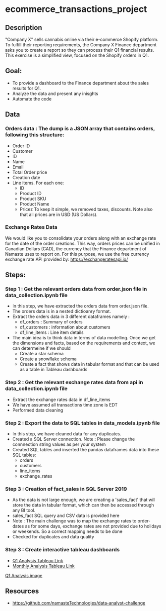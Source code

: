 # ecommerce_transactions_project

## Description
"Company X" sells cannabis online via their e-commerce Shopify platform. To fulfill their reporting requirements, the Company X Finance department asks you to create a report so they can process their Q1 financial results. This exercise is a simplified view, focused on the Shopify orders in Q1.

## Goal: 
* To provide a dashboard to the Finance department about the sales results for Q1.
* Analyze the data and present any inisghts
* Automate the code

## Data
### Orders data : The dump is a JSON array that contains orders, following this structure:

* Order ID
* Customer
* ID
* Name
* Email
* Total Order price
* Creation date
* Line items. For each one:
  * ID
  * Product ID
  * Product SKU
  * Product Name
  * Pricez
To keep it simple, we removed taxes, discounts. Note also that all prices are in USD (US Dollars).

### Exchange Rates Data 
We would like you to consolidate your orders along with an exchange rate for the date of the order creations. This way, orders prices can be unified in Canadian Dollars (CAD), the currency that the Finance department of Namaste uses to report on.
For this purpose, we use the free currency exchange rate API provided by: https://exchangeratesapi.io/

## Steps:

### Step 1 : Get the relevant orders data from order.json file in data_collection.ipynb file
* In this step, we have extracted the orders data from order.json file.
* The orders data is in a nested dictioanry format.
* Extract the orders data in 3 different dataframes namely :
  * df_orders : Summary of orders
  * df_customers : information about customers
  * df_line_items : Line item details
* The main idea is to think data in terms of data modelling. Once we get the dimensions and facts, based on the requirements and context, we can determeine if we should 
  * Create a star schema
  * Create a snowflake schema
  * Create a fact that shows data in tabular format and that can be used as a table in Tableau dashboards

### Step 2 : Get the relevant exchange rates data from api in data_collection.ipynb file
* Extract the exchange rates data in df_line_items 
* We have assumed all transactions time zone is EDT
* Performed data cleaning

### Step 2 : Export the data to SQL tables in data_models.ipynb file
* In this step, we have cleaned data for any duplicates.
* Created a SQL Server connection. Note : Please change the connnection string values as per your system
* Created SQL tables and inserted the pandas dataframes data into these SQL tables:
  * orders
  * customers
  * line_items
  * exchange_rates
 
 ### Step 3 : Creation of fact_sales in SQL Server 2019
* As the data is not large enough, we are creating a 'sales_fact' that will store the data in tabular format, which can then be accessed through any BI tool. 
* sales_fact SQL query and CSV data is provided here
* Note : The main challenge was to map the exchange rates to order-dates as for some days, exchange rates are not provided due to holidays or weekends. So a correct mapping needs to be done
* Checked for duplicates and data quality

### Step 3 : Create interactive tableau dashboards
* [Q1 Analysis Tableau Link](https://public.tableau.com/profile/rachitjauhari#!/vizhome/e-commerce_analysis/Q1Dashboard?publish=yes)
* [Monthly Analysis Tableau Link](https://public.tableau.com/profile/rachitjauhari#!/vizhome/e-commerce_analysisMonthly/MonthlyDashboard?publish=yes)

[Q1 Analysis image](https://github.com/rachitj/ecommerce_transactions_project/blob/master/q1_analysis.png)

## Resources
* https://github.com/namasteTechnologies/data-analyst-challenge
